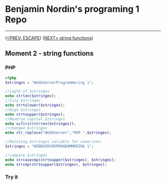 #  Benjamin Nordin's programing 1 Repo #

***
([<PREV: ESCAPE](./moment2/escape/code.md)) ([NEXT\> string functions](../arrays/code.md))

##  Moment 2 - string functions ##

### PHP ###
```php
<?php
$stringes = "WebbServerProgrammering 1";

//Legth of $stringes
echo strlen($stringes);
//Tiny $stringes
echo strtolower($stringes);
//Bigo $stringes
echo strtoupper($stringes);
//Reverse Capital $stringes
echo ucfirst(strrev($stringes));
//changeo $stringes
echo str_replace("WebbServer","PHP-",$stringes);

//Reseting $stringes variable for comarison.
$stringes = "WEBBSERVERPROGRAMMERING 1";

//compare $stringes
echo strcasecmp(strtoupper($stringes), $stringes);
echo strcmp(strtoupper($stringes), $stringes);
```
### Try it ###

<script src="//repl.it/embed/KyLi/2.js"></script>
